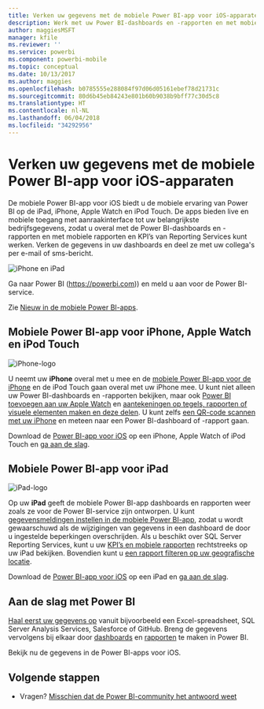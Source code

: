 ```yaml
---
title: Verken uw gegevens met de mobiele Power BI-app voor iOS-apparaten
description: Werk met uw Power BI-dashboards en -rapporten en met mobiele rapporten en KPI’s van Reporting Services op uw iPad, iPhone, Apple Watch en iPod Touch.
author: maggiesMSFT
manager: kfile
ms.reviewer: ''
ms.service: powerbi
ms.component: powerbi-mobile
ms.topic: conceptual
ms.date: 10/13/2017
ms.author: maggies
ms.openlocfilehash: b0785555e288084f97d06d05161ebef78d21731c
ms.sourcegitcommit: 80d6b45eb84243e801b60b9038b9bff77c30d5c8
ms.translationtype: HT
ms.contentlocale: nl-NL
ms.lasthandoff: 06/04/2018
ms.locfileid: "34292956"
---
```

# <a name="explore-your-data-on-the-power-bi-mobile-app-for-ios-devices"></a>Verken uw gegevens met de mobiele Power BI-app voor iOS-apparaten
De mobiele Power BI-app voor iOS biedt u de mobiele ervaring van Power BI op de iPad, iPhone, Apple Watch en iPod Touch. De apps bieden live en mobiele toegang met aanraakinterface tot uw belangrijkste bedrijfsgegevens, zodat u overal met de Power BI-dashboards en -rapporten en met mobiele rapporten en KPI’s van Reporting Services kunt werken. Verken de gegevens in uw dashboards en deel ze met uw collega's per e-mail of sms-bericht.

![iPhone en iPad](media/mobile-ios-ipad-iphone-apps/pbi_ipad_iphonedevices.png)

Ga naar Power BI (https://powerbi.com)) en meld u aan voor de Power BI-service.

Zie [Nieuw in de mobiele Power BI-apps](mobile-whats-new-in-the-mobile-apps.md).

## <a name="power-bi-mobile-app-for-iphone-apple-watch-and-ipod-touch"></a>Mobiele Power BI-app voor iPhone, Apple Watch en iPod Touch
![iPhone-logo](media/mobile-ios-ipad-iphone-apps/iphone-logo-40-px.png)

U neemt uw **iPhone** overal met u mee en de [mobiele Power BI-app voor de iPhone](mobile-ipad-app-get-started.md) en de iPod Touch gaan overal met uw iPhone mee. U kunt niet alleen uw Power BI-dashboards en -rapporten bekijken, maar ook [Power BI toevoegen aan uw Apple Watch](mobile-apple-watch.md) en [aantekeningen op tegels, rapporten of visuele elementen maken en deze delen](mobile-annotate-and-share-a-tile-from-the-mobile-apps.md). U kunt zelfs [een QR-code scannen met uw iPhone](mobile-apps-qr-code.md) en meteen naar een Power BI-dashboard of -rapport gaan.

Download de [Power BI-app voor iOS](http://go.microsoft.com/fwlink/?LinkId=522062) op een iPhone, Apple Watch of iPod Touch en [ga aan de slag](mobile-iphone-app-get-started.md).

## <a name="power-bi-mobile-app-for-ipad"></a>Mobiele Power BI-app voor iPad
![iPad-logo](media/mobile-ios-ipad-iphone-apps/ipad-logo-40-px.png)

Op uw **iPad** geeft de mobiele Power BI-app dashboards en rapporten weer zoals ze voor de Power BI-service zijn ontworpen. U kunt [gegevensmeldingen instellen in de mobiele Power BI-app](mobile-set-data-alerts-in-the-mobile-apps.md), zodat u wordt gewaarschuwd als de wijzigingen van gegevens in een dashboard de door u ingestelde beperkingen overschrijden. Als u beschikt over SQL Server Reporting Services, kunt u uw [KPI’s en mobiele rapporten](mobile-app-ssrs-kpis-mobile-on-premises-reports.md) rechtstreeks op uw iPad bekijken. Bovendien kunt u [een rapport filteren op uw geografische locatie](mobile-apps-geographic-filtering.md).  

Download de [Power BI-app voor iOS](http://go.microsoft.com/fwlink/?LinkId=522062) op een iPad en [ga aan de slag](mobile-ipad-app-get-started.md).

## <a name="get-started-with-power-bi"></a>Aan de slag met Power BI
[Haal eerst uw gegevens op](service-get-data.md) vanuit bijvoorbeeld een Excel-spreadsheet, SQL Server Analysis Services, Salesforce of GitHub. Breng de gegevens vervolgens bij elkaar door [dashboards](service-dashboards.md) en [rapporten](service-reports.md) te maken in Power BI.

Bekijk nu de gegevens in de Power BI-apps voor iOS.

## <a name="next-steps"></a>Volgende stappen
* Vragen? [Misschien dat de Power BI-community het antwoord weet](http://community.powerbi.com/)


